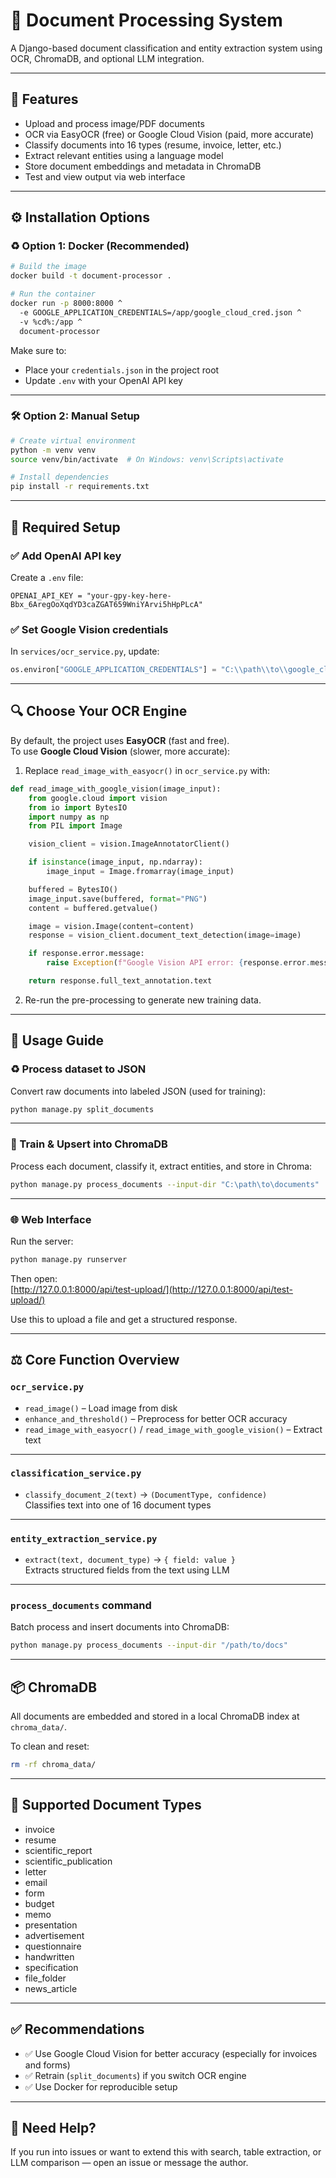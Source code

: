 # 📎 Document Processing System

A Django-based document classification and entity extraction system using OCR, ChromaDB, and optional LLM integration.

---

## 🚀 Features

- Upload and process image/PDF documents
- OCR via EasyOCR (free) or Google Cloud Vision (paid, more accurate)
- Classify documents into 16 types (resume, invoice, letter, etc.)
- Extract relevant entities using a language model
- Store document embeddings and metadata in ChromaDB
- Test and view output via web interface

---

## ⚙️ Installation Options

### ♻️ Option 1: Docker (Recommended)

```bash
# Build the image
docker build -t document-processor .

# Run the container
docker run -p 8000:8000 ^
  -e GOOGLE_APPLICATION_CREDENTIALS=/app/google_cloud_cred.json ^
  -v %cd%:/app ^
  document-processor
```

Make sure to:

- Place your `credentials.json` in the project root
- Update `.env` with your OpenAI API key

---

### 🛠️ Option 2: Manual Setup

```bash
# Create virtual environment
python -m venv venv
source venv/bin/activate  # On Windows: venv\Scripts\activate

# Install dependencies
pip install -r requirements.txt
```

---

## 🔐 Required Setup

### ✅ Add OpenAI API key

Create a `.env` file:

```
OPENAI_API_KEY = "your-gpy-key-here-Bbx_6AregOoXqdYD3caZGAT659WniYArvi5hHpPLcA"
```

### ✅ Set Google Vision credentials

In `services/ocr_service.py`, update:

```python
os.environ["GOOGLE_APPLICATION_CREDENTIALS"] = "C:\\path\\to\\google_cloud_cred.json"
```

---

## 🔍 Choose Your OCR Engine

By default, the project uses **EasyOCR** (fast and free).\
To use **Google Cloud Vision** (slower, more accurate):

1. Replace `read_image_with_easyocr()` in `ocr_service.py` with:

```python
def read_image_with_google_vision(image_input):
    from google.cloud import vision
    from io import BytesIO
    import numpy as np
    from PIL import Image

    vision_client = vision.ImageAnnotatorClient()

    if isinstance(image_input, np.ndarray):
        image_input = Image.fromarray(image_input)

    buffered = BytesIO()
    image_input.save(buffered, format="PNG")
    content = buffered.getvalue()

    image = vision.Image(content=content)
    response = vision_client.document_text_detection(image=image)

    if response.error.message:
        raise Exception(f"Google Vision API error: {response.error.message}")

    return response.full_text_annotation.text
```

2. Re-run the pre-processing to generate new training data.

---

## 🧪 Usage Guide

### ♻️ Process dataset to JSON

Convert raw documents into labeled JSON (used for training):

```bash
python manage.py split_documents
```

---

### 🧠 Train & Upsert into ChromaDB

Process each document, classify it, extract entities, and store in Chroma:

```bash
python manage.py process_documents --input-dir "C:\path\to\documents"
```

---

### 🌐 Web Interface

Run the server:

```bash
python manage.py runserver
```

Then open:\
[http://127.0.0.1:8000/api/test-upload/](http://127.0.0.1:8000/api/test-upload/)

Use this to upload a file and get a structured response.

---

## ⚖️ Core Function Overview

### `ocr_service.py`

- `read_image()` – Load image from disk
- `enhance_and_threshold()` – Preprocess for better OCR accuracy
- `read_image_with_easyocr()` / `read_image_with_google_vision()` – Extract text

---

### `classification_service.py`

- `classify_document_2(text)` → `(DocumentType, confidence)`\
  Classifies text into one of 16 document types

---

### `entity_extraction_service.py`

- `extract(text, document_type)` → `{ field: value }`\
  Extracts structured fields from the text using LLM

---

### `process_documents` command

Batch process and insert documents into ChromaDB:

```bash
python manage.py process_documents --input-dir "/path/to/docs"
```

---

## 📦 ChromaDB

All documents are embedded and stored in a local ChromaDB index at `chroma_data/`.

To clean and reset:

```bash
rm -rf chroma_data/
```

---

## 📄 Supported Document Types

- invoice
- resume
- scientific\_report
- scientific\_publication
- letter
- email
- form
- budget
- memo
- presentation
- advertisement
- questionnaire
- handwritten
- specification
- file\_folder
- news\_article

---

## ✅ Recommendations

- ✅ Use Google Cloud Vision for better accuracy (especially for invoices and forms)
- ✅ Retrain (`split_documents`) if you switch OCR engine
- ✅ Use Docker for reproducible setup

---

## 🤛 Need Help?

If you run into issues or want to extend this with search, table extraction, or LLM comparison — open an issue or message the author.

